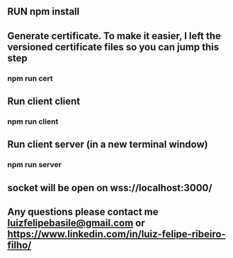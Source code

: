 ## RUN npm install
## Generate certificate. To make it easier, I left the versioned certificate files so you can jump this step
### npm run cert
## Run client client
### npm run client
## Run client server (in a new terminal window)
### npm run server
## socket will be open on wss://localhost:3000/
## Any questions please contact me luizfelipebasile@gmail.com or https://www.linkedin.com/in/luiz-felipe-ribeiro-filho/
